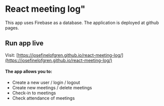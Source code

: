# React meeting log"

This app uses Firebase as a database. The application is deployed at github pages.

## Run app live 

Visit: [https://josefinelofgren.github.io/react-meeting-log/](https://josefinelofgren.github.io/react-meeting-log/)


#### The app allows you to:

- Create a new user / login / logout
- Create new meetings / delete meetings
- Check-in to meetings
- Check attendance of meetings
